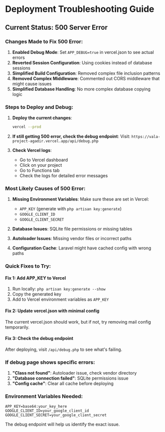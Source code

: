 # Deployment Troubleshooting Guide

## Current Status: 500 Server Error

### Changes Made to Fix 500 Error:

1. **Enabled Debug Mode**: Set `APP_DEBUG=true` in vercel.json to see actual errors
2. **Reverted Session Configuration**: Using cookies instead of database sessions
3. **Simplified Build Configuration**: Removed complex file inclusion patterns
4. **Removed Complex Middleware**: Commented out CORS middleware that might cause issues
5. **Simplified Database Handling**: No more complex database copying logic

### Steps to Deploy and Debug:

1. **Deploy the current changes**:
   ```bash
   vercel --prod
   ```

2. **If still getting 500 error, check the debug endpoint**:
   Visit: `https://vala-project-agadir.vercel.app/api/debug.php`
   
3. **Check Vercel logs**:
   - Go to Vercel dashboard
   - Click on your project
   - Go to Functions tab
   - Check the logs for detailed error messages

### Most Likely Causes of 500 Error:

1. **Missing Environment Variables**: Make sure these are set in Vercel:
   - `APP_KEY` (generate with `php artisan key:generate`)
   - `GOOGLE_CLIENT_ID`
   - `GOOGLE_CLIENT_SECRET`

2. **Database Issues**: SQLite file permissions or missing tables

3. **Autoloader Issues**: Missing vendor files or incorrect paths

4. **Configuration Cache**: Laravel might have cached config with wrong paths

### Quick Fixes to Try:

#### Fix 1: Add APP_KEY to Vercel
1. Run locally: `php artisan key:generate --show`
2. Copy the generated key
3. Add to Vercel environment variables as `APP_KEY`

#### Fix 2: Update vercel.json with minimal config
The current vercel.json should work, but if not, try removing mail config temporarily.

#### Fix 3: Check the debug endpoint
After deploying, visit `/api/debug.php` to see what's failing.

### If debug page shows specific errors:
1. **"Class not found"**: Autoloader issue, check vendor directory
2. **"Database connection failed"**: SQLite permissions issue
3. **"Config cache"**: Clear all cache before deploying

### Environment Variables Needed:
```
APP_KEY=base64:your_key_here
GOOGLE_CLIENT_ID=your_google_client_id
GOOGLE_CLIENT_SECRET=your_google_client_secret
```

The debug endpoint will help us identify the exact issue.

